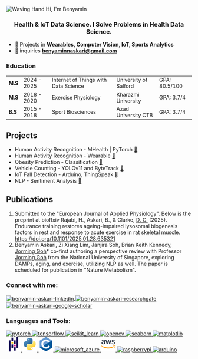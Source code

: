 <link rel="stylesheet" href="https://cdnjs.cloudflare.com/ajax/libs/font-awesome/6.0.0-beta3/css/all.min.css">

![Waving Hand](URL_of_waving_hand_GIF) Hi, I'm Benyamin
<h3 align="center">Health & IoT Data Science. I Solve Problems in Health Data Science.</h3>

- 💬 Projects in **Wearables, Computer Vision, IoT, Sports Analytics**
- 📧 inquiries **benyaminnaskari@gmail.com**

### Education
<table>
  <tr>
    <td><strong>M.S</strong></td>
    <td>2024 - 2025</td>
    <td>Internet of Things with Data Science</td>
    <td>University of Salford</td>
    <td>GPA: 80.5/100</td>
  </tr>
  <tr>
    <td><strong>M.S</strong></td>
    <td>2018 - 2020</td>
    <td>Exercise Physiology</td>
    <td>Kharazmi University</td>
    <td>GPA: 3.7/4</td>
  </tr>
  <tr>
    <td><strong>B.S</strong></td>
    <td>2015 - 2018</td>
    <td>Sport Biosciences</td>
    <td>Azad University CTB</td>
    <td>GPA: 3.7/4</td>
  </tr>
</table>

## Projects
<ul>
  <li>Human Activity Recognition - MHealth | PyTorch <a href="https://www.mdpi.com/1424-8220/22/8/3048" target="_blank">🔗</a></li>
  <li>Human Activity Recognition - Wearable <a href="https://github.com/Benyamin-Askari/Clustering" target="_blank">🔗</a></li>
  <li>Obesity Prediction - Classification <a href="https://www.mdpi.com/1424-8220/22/11/4240" target="_blank">🔗</a></li>
  <li>Vehicle Counting - YOLOv11 and ByteTrack <a href="https://github.com/Benyamin-Askari/Computer-Vision" target="_blank">🔗</a></li>
  <li>IoT Fall Detection - Arduino, ThingSpeak <a href="https://github.com/Benyamin-Askari/IoT-Fall-Detection" target="_blank">🔗</a></li>
  <li>NLP - Sentiment Analysis <a href="https://github.com/Benyamin-Askari/Sentiment-Analysis" target="_blank">🔗</a></li>
</ul>

## Publications
1. Submitted to the "European Journal of Applied Physiology". Below is the preprint at bioRxiv Rajabi, H., Askari, B., & Clarke, <a href="https://www.ed.ac.uk/profile/david-clarke" target="_blank">D. C.</a> (2025). Endurance training restores ageing-impaired lysosomal biogenesis factors in rest and response to acute exercise in rat skeletal muscle. https://doi.org/10.1101/2025.01.28.635321
2. Benyamin Askari, Zi Xiang Lim, Janjira Soh, Brian Keith Kennedy, <a href="https://medicine.nus.edu.sg/phys/about-us/academic-staff/research-track/goh-jor-ming/" target="_blank">Jorming Goh</a>* co-first authoring a perspective review with Professor <a href="https://medicine.nus.edu.sg/phys/about-us/academic-staff/research-track/goh-jor-ming/" target="_blank">Jorming Goh</a> from the National University of Singapore, exploring DAMPs, aging, and exercise, utilizing NLP as well. The paper is scheduled for publication in "Nature Metabolism".

<h3 align="left">Connect with me:</h3>
<p align="left">
  <a href="https://www.linkedin.com/in/benyamin-askari-443424318" target="_blank">
    <img align="center" src="https://upload.wikimedia.org/wikipedia/commons/6/64/LinkedIn_Logo_2023.png" alt="benyamin-askari-linkedin" height="40" width="40" />
  </a>
  <a href="https://www.researchgate.net/profile/Benyamin-Askari" target="_blank">
    <img align="center" src="https://upload.wikimedia.org/wikipedia/commons/a/ae/ResearchGate_Logo.svg" alt="benyamin-askari-researchgate" height="40" width="40" />
  </a>
  <a href="https://scholar.google.com/citations?hl=en&user=NJb01oYAAAAJ&view_op=list_works&sortby=pubdate" target="_blank">
    <img align="center" src="https://upload.wikimedia.org/wikipedia/commons/9/99/Google_Scholar_logo.svg" alt="benyamin-askari-google-scholar" height="40" width="40" />
  </a>
</p>

<h3 align="left">Languages and Tools:</h3>
<p align="left"> 
  <a href="https://pytorch.org/" target="_blank" rel="noreferrer"> 
    <img src="https://www.vectorlogo.zone/logos/pytorch/pytorch-icon.svg" alt="pytorch" width="40" height="40"/> 
  </a> 
  <a href="https://www.tensorflow.org" target="_blank" rel="noreferrer"> 
    <img src="https://www.vectorlogo.zone/logos/tensorflow/tensorflow-icon.svg" alt="tensorflow" width="40" height="40"/> 
  </a> 
  <a href="https://scikit-learn.org/" target="_blank" rel="noreferrer"> 
    <img src="https://upload.wikimedia.org/wikipedia/commons/0/05/Scikit_learn_logo_small.svg" alt="scikit_learn" width="40" height="40"/> 
  </a> 
  <a href="https://opencv.org/" target="_blank" rel="noreferrer"> 
    <img src="https://www.vectorlogo.zone/logos/opencv/opencv-icon.svg" alt="opencv" width="40" height="40"/> 
  </a> 
  <a href="https://seaborn.pydata.org/" target="_blank" rel="noreferrer"> 
    <img src="https://seaborn.pydata.org/_images/logo-mark-lightbg.svg" alt="seaborn" width="40" height="40"/> 
  </a> 
  <a href="https://matplotlib.org/" target="_blank" rel="noreferrer"> 
    <img src="https://upload.wikimedia.org/wikipedia/commons/8/84/Matplotlib_icon.svg" alt="matplotlib" width="40" height="40"/> 
  </a> 
  <a href="https://pandas.pydata.org/" target="_blank" rel="noreferrer"> 
    <img src="https://raw.githubusercontent.com/devicons/devicon/2ae2a900d2f041da66e950e4d48052658d850630/icons/pandas/pandas-original.svg" alt="pandas" width="40" height="40"/> 
  </a> 
  <a href="https://www.python.org" target="_blank" rel="noreferrer"> 
    <img src="https://raw.githubusercontent.com/devicons/devicon/master/icons/python/python-original.svg" alt="python" width="40" height="40"/> 
  </a> 
  <a href="https://www.cprogramming.com/" target="_blank" rel="noreferrer"> 
    <img src="https://raw.githubusercontent.com/devicons/devicon/master/icons/c/c-original.svg" alt="c" width="40" height="40"/> 
  </a> 
  <a href="https://azure.microsoft.com/" target="_blank" rel="noreferrer"> 
    <img src="https://www.vectorlogo.zone/logos/microsoft_azure/microsoft_azure-icon.svg" alt="microsoft_azure" width="40" height="40"/> 
  </a> 
  <a href="https://aws.amazon.com" target="_blank" rel="noreferrer"> 
    <img src="https://raw.githubusercontent.com/devicons/devicon/master/icons/amazonwebservices/amazonwebservices-original-wordmark.svg" alt="aws" width="40" height="40"/> 
  </a> 
  <a href="https://www.raspberrypi.org/" target="_blank" rel="noreferrer"> 
    <img src="https://upload.wikimedia.org/wikipedia/en/c/cb/Raspberry_Pi_Logo.svg" alt="raspberrypi" width="40" height="40"/> 
  </a> 
  <a href="https://www.arduino.cc/" target="_blank" rel="noreferrer"> 
    <img src="https://cdn.worldvectorlogo.com/logos/arduino-1.svg" alt="arduino" width="40" height="40"/> 
  </a> 
</p>

